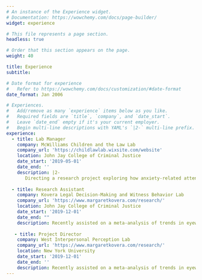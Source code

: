 ```yaml
---
# An instance of the Experience widget.
# Documentation: https://wowchemy.com/docs/page-builder/
widget: experience

# This file represents a page section.
headless: true

# Order that this section appears on the page.
weight: 40

title: Experience
subtitle:

# Date format for experience
#   Refer to https://wowchemy.com/docs/customization/#date-format
date_format: Jan 2006

# Experiences.
#   Add/remove as many `experience` items below as you like.
#   Required fields are `title`, `company`, and `date_start`.
#   Leave `date_end` empty if it's your current employer.
#   Begin multi-line descriptions with YAML's `|2-` multi-line prefix.
experience:
  - title: Lab Manager
    company: McWilliams Children and the Law Lab
    company_url: 'https://childlawlab.wixsite.com/website'
    location: John Jay College of Criminal Justice
    date_start: '2019-05-01'
    date_end: ''
    description: |2-
       Directing a research project exploring how anxiety-related attentional biases can distort children's memory for threatening interactions with adults. 
        
  - title: Research Assistant
    company: Kovera Legal Decision-Making and Witness Behavior Lab
    company_url: 'https://www.margaretkovera.com/research/'
    location: John Jay College of Criminal Justice
    date_start: '2019-12-01'
    date_end: ""
    description: Recently assisted on a meta-analysis of trends in eyewitness identification research spanning the past forty years.
    
   - title: Project Director
    company: West Interpersonal Perception Lab
    company_url: 'https://www.margaretkovera.com/research/'
    location: New York University
    date_start: '2019-12-01'
    date_end: ''
    description: Recently assisted on a meta-analysis of trends in eyewitness identification research spanning the past forty years.
---
```

